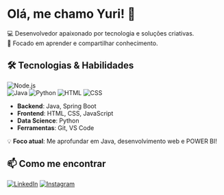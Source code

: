 # Olá, me chamo Yuri! 👋

💻 Desenvolvedor apaixonado por tecnologia e soluções criativas.  
🎯 Focado em aprender e compartilhar conhecimento.  

## 🛠️ Tecnologias & Habilidades

![Node.js](https://img.shields.io/badge/Node.js-339933?style=for-the-badge&logo=nodedotjs&logoColor=white)  
![Java](https://img.shields.io/badge/Java-ED8B00?style=for-the-badge&logo=openjdk&logoColor=white)
![Python](https://img.shields.io/badge/Python-3776AB?style=for-the-badge&logo=python&logoColor=white)
![HTML](https://img.shields.io/badge/HTML5-E34F26?style=for-the-badge&logo=html5&logoColor=white)
![CSS](https://img.shields.io/badge/CSS3-1572B6?style=for-the-badge&logo=css3&logoColor=white)

- **Backend**: Java, Spring Boot  
- **Frontend**: HTML, CSS, JavaScript  
- **Data Science**: Python  
- **Ferramentas**: Git, VS Code
  

💡 **Foco atual**: Me aprofundar em Java, desenvolvimento web e POWER BI!  

## 📫 Como me encontrar

[![LinkedIn](https://img.shields.io/badge/LinkedIn-0077B5?style=for-the-badge&logo=linkedin&logoColor=white)](https://linkedin.com/in/seuuser)
[![Instagram](https://img.shields.io/badge/Instagram-E4405F?style=for-the-badge&logo=instagram&logoColor=white)](https://instagram.com/seuusuario)

